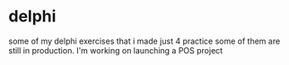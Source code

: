 # delphi
some of my delphi exercises that i made just 4 practice
some of them are still in production. I'm working on launching a POS project
